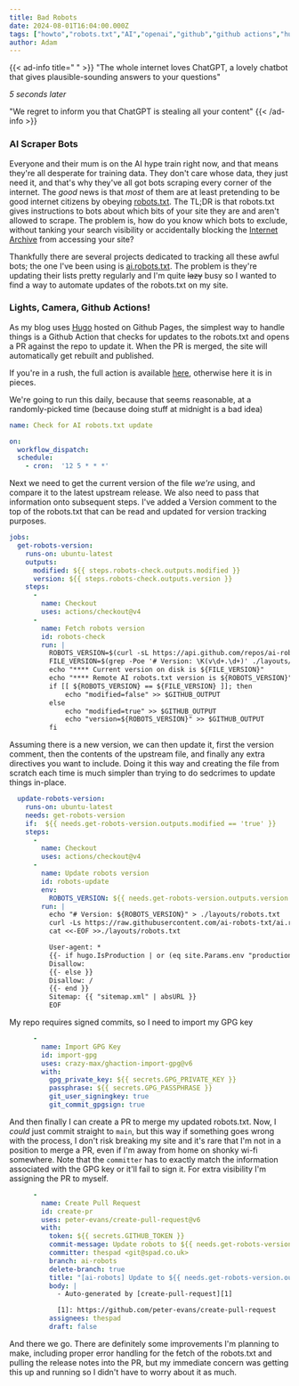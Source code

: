 ```yaml
---
title: Bad Robots
date: 2024-08-01T16:04:00.000Z
tags: ["howto","robots.txt","AI","openai","github","github actions","hugo","automation"]
author: Adam
---
```


{{< ad-info title=" " >}}
"The whole internet loves ChatGPT, a lovely chatbot that gives plausible-sounding answers to your questions"

*5 seconds later*

"We regret to inform you that ChatGPT is stealing all your content"
{{< /ad-info >}}

### AI Scraper Bots

Everyone and their mum is on the AI hype train right now, and that means they're all desperate for training data. They don't care whose data, they just need it, and that's why they've all got bots scraping every corner of the internet. The *good* news is that *most* of them are at least pretending to be good internet citizens by obeying [robots.txt](https://www.robotstxt.org/). The TL;DR is that robots.txt gives instructions to bots about which bits of your site they are and aren't allowed to scrape. The problem is, how do you know which bots to exclude, without tanking your search visibility or accidentally blocking the [Internet Archive](https://archive.org/) from accessing your site?

Thankfully there are several projects dedicated to tracking all these awful bots; the one I've been using is [ai.robots.txt](https://github.com/ai-robots-txt/ai.robots.txt/). The problem is they're updating their lists pretty regularly and I'm quite ~~lazy~~ busy so I wanted to find a way to automate updates of the robots.txt on my site.

### Lights, Camera, Github Actions!

As my blog uses [Hugo](https://gohugo.io/) hosted on Github Pages, the simplest way to handle things is a Github Action that checks for updates to the robots.txt and opens a PR against the repo to update it. When the PR is merged, the site will automatically get rebuilt and published.

If you're in a rush, the full action is available [here](https://github.com/thespad/thespad.github.io/blob/main/.github/workflows/robots.yaml), otherwise here it is in pieces.

We're going to run this daily, because that seems reasonable, at a randomly-picked time (because doing stuff at midnight is a bad idea)

```yaml
name: Check for AI robots.txt update

on:
  workflow_dispatch:
  schedule:
    - cron:  '12 5 * * *'
```

Next we need to get the current version of the file *we're* using, and compare it to the latest upstream release. We also need to pass that information onto subsequent steps. I've added a Version comment to the top of the robots.txt that can be read and updated for version tracking purposes.

```yaml
jobs:
  get-robots-version:
    runs-on: ubuntu-latest
    outputs:
      modified: ${{ steps.robots-check.outputs.modified }}
      version: ${{ steps.robots-check.outputs.version }}
    steps:
      -
        name: Checkout
        uses: actions/checkout@v4
      -
        name: Fetch robots version
        id: robots-check
        run: |
          ROBOTS_VERSION=$(curl -sL https://api.github.com/repos/ai-robots-txt/ai.robots.txt/releases/latest | jq -r .tag_name)
          FILE_VERSION=$(grep -Poe '# Version: \K(v\d+.\d+)' ./layouts/robots.txt)
          echo "**** Current version on disk is ${FILE_VERSION}"
          echo "**** Remote AI robots.txt version is ${ROBOTS_VERSION}"
          if [[ ${ROBOTS_VERSION} == ${FILE_VERSION} ]]; then
              echo "modified=false" >> $GITHUB_OUTPUT
          else
              echo "modified=true" >> $GITHUB_OUTPUT
              echo "version=${ROBOTS_VERSION}" >> $GITHUB_OUTPUT
          fi
```

Assuming there is a new version, we can then update it, first the version comment, then the contents of the upstream file, and finally any extra directives you want to include. Doing it this way and creating the file from scratch each time is much simpler than trying to do sedcrimes to update things in-place.

```yaml
  update-robots-version:
    runs-on: ubuntu-latest
    needs: get-robots-version
    if:  ${{ needs.get-robots-version.outputs.modified == 'true' }}
    steps:
      -
        name: Checkout
        uses: actions/checkout@v4
      -
        name: Update robots version
        id: robots-update
        env:
          ROBOTS_VERSION: ${{ needs.get-robots-version.outputs.version }}
        run: |
          echo "# Version: ${ROBOTS_VERSION}" > ./layouts/robots.txt
          curl -Ls https://raw.githubusercontent.com/ai-robots-txt/ai.robots.txt/${ROBOTS_VERSION}/robots.txt >> ./layouts/robots.txt
          cat <<-EOF >>./layouts/robots.txt

          User-agent: *
          {{- if hugo.IsProduction | or (eq site.Params.env "production") }}
          Disallow:
          {{- else }}
          Disallow: /
          {{- end }}
          Sitemap: {{ "sitemap.xml" | absURL }}
          EOF
```

My repo requires signed commits, so I need to import my GPG key

```yaml
      -
        name: Import GPG Key
        id: import-gpg
        uses: crazy-max/ghaction-import-gpg@v6
        with:
          gpg_private_key: ${{ secrets.GPG_PRIVATE_KEY }}
          passphrase: ${{ secrets.GPG_PASSPHRASE }}
          git_user_signingkey: true
          git_commit_gpgsign: true
```

And then finally I can create a PR to merge my updated robots.txt. Now, I *could* just commit straight to `main`, but this way if something goes wrong with the process, I don't risk breaking my site and it's rare that I'm not in a position to merge a PR, even if I'm away from home on shonky wi-fi somewhere. Note that the `committer` has to exactly match the information associated with the GPG key or it'll fail to sign it. For extra visibility I'm assigning the PR to myself.

```yaml
      -
        name: Create Pull Request
        id: create-pr
        uses: peter-evans/create-pull-request@v6
        with:
          token: ${{ secrets.GITHUB_TOKEN }}
          commit-message: Update robots to ${{ needs.get-robots-version.outputs.version }}
          committer: thespad <git@spad.co.uk>
          branch: ai-robots
          delete-branch: true
          title: "[ai-robots] Update to ${{ needs.get-robots-version.outputs.version }}"
          body: |
            - Auto-generated by [create-pull-request][1]

            [1]: https://github.com/peter-evans/create-pull-request
          assignees: thespad
          draft: false
```

And there we go. There are definitely some improvements I'm planning to make, including proper error handling for the fetch of the robots.txt and pulling the release notes into the PR, but my immediate concern was getting this up and running so I didn't have to worry about it as much.
